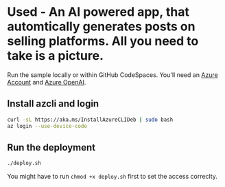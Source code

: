 # Used  - An AI powered app, that automtically generates posts on selling platforms. All you need to take is a picture.

Run the sample locally or within GitHub CodeSpaces.
You'll need an [Azure Account](https://aka.ms/az-free) and [Azure OpenAI](https://learn.microsoft.com/azure/ai-services/openai/).

## Install azcli and login

```bash
curl -sL https://aka.ms/InstallAzureCLIDeb | sudo bash
az login --use-device-code
```

## Run the deployment

```bash
./deploy.sh
```

You might have to run `chmod +x deploy.sh` first to set the access correclty.
